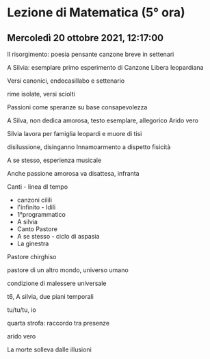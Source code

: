 # Lezione di Matematica (5° ora)
## Mercoledì 20 ottobre 2021, 12:17:00


Il risorgimento: poesia pensante
canzone breve in settenari

A Silvia: esemplare
primo esperimento di Canzone Libera leopardiana


Versi canonici, endecasillabo e settenario

rime isolate, versi sciolti


Passioni come speranze su base consapevolezza 


A Silva, non dedica amorosa, testo esemplare, allegorico Arido vero


Silvia lavora per famiglia leopardi e muore di tisi
 
 disilussione, disinganno
Innamoarmento a dispetto fisicità


A se stesso, esperienza musicale 

Anche passione amorosa va disattesa, infranta


Canti - linea dl tempo

* canzoni cilili
* l'infinito - Idili
* 1°programmatico
* A silvia
* Canto Pastore
* A se stesso - ciclo di aspasia
* La ginestra

Pastore chirghiso

pastore di un altro mondo, universo umano

condizione di malessere universale



t6, A silvia, due piani temporali

tu/tu/tu, io

quarta strofa: raccordo tra presenze



arido vero



La morte solleva dalle illusioni



<!--stackedit_data:
eyJoaXN0b3J5IjpbODA3NjI1OTY1LDU3MzY1MTM2NSw5MDk4OT
Y1OThdfQ==
-->